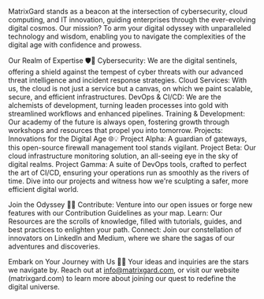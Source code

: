 MatrixGard stands as a beacon at the intersection of cybersecurity, cloud computing, and IT innovation, guiding enterprises through the ever-evolving digital cosmos. Our mission? To arm your digital odyssey with unparalleled technology and wisdom, enabling you to navigate the complexities of the digital age with confidence and prowess.

Our Realm of Expertise 🛡️🚀
Cybersecurity: We are the digital sentinels, offering a shield against the tempest of cyber threats with our advanced threat intelligence and incident response strategies.
Cloud Services: With us, the cloud is not just a service but a canvas, on which we paint scalable, secure, and efficient infrastructures.
DevOps & CI/CD: We are the alchemists of development, turning leaden processes into gold with streamlined workflows and enhanced pipelines.
Training & Development: Our academy of the future is always open, fostering growth through workshops and resources that propel you into tomorrow.
Projects: Innovations for the Digital Age 🌐💡
Project Alpha: A guardian of gateways, this open-source firewall management tool stands vigilant.
Project Beta: Our cloud infrastructure monitoring solution, an all-seeing eye in the sky of digital realms.
Project Gamma: A suite of DevOps tools, crafted to perfect the art of CI/CD, ensuring your operations run as smoothly as the rivers of time.
Dive into our projects and witness how we're sculpting a safer, more efficient digital world.

Join the Odyssey 🌠🤝
Contribute: Venture into our open issues or forge new features with our Contribution Guidelines as your map.
Learn: Our Resources are the scrolls of knowledge, filled with tutorials, guides, and best practices to enlighten your path.
Connect: Join our constellation of innovators on LinkedIn and Medium, where we share the sagas of our adventures and discoveries.

Embark on Your Journey with Us 💌🚀
Your ideas and inquiries are the stars we navigate by. Reach out at info@matrixgard.com, or visit our website (matrixgard.com) to learn more about joining our quest to redefine the digital universe.
